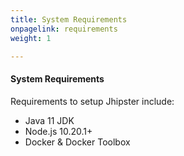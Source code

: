 ```yaml
---
title: System Requirements
onpagelink: requirements
weight: 1

---
```


#### **System Requirements**

Requirements to setup Jhipster include:

- Java 11 JDK
- Node.js 10.20.1+
- Docker &amp; Docker Toolbox
 